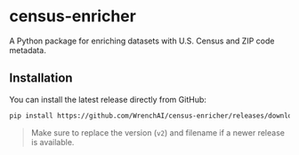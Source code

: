 # census-enricher

A Python package for enriching datasets with U.S. Census and ZIP code metadata.

## Installation

You can install the latest release directly from GitHub:

```bash
pip install https://github.com/WrenchAI/census-enricher/releases/download/v2/uszipcode-0.2.0-py3-none-any.whl
````

> Make sure to replace the version (`v2`) and filename if a newer release is available.
